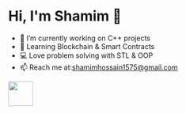 

# Hi, I'm Shamim 👋
- 🔭 I’m currently working on C++ projects
- 🌱 Learning Blockchain & Smart Contracts
- 💻 Love problem solving with STL & OOP
- 📫 Reach me at:shamimhossain1575@gmail.com

<img src="https://media.giphy.com/media/hvRJCLFzcasrR4ia7z/giphy.gif" width="50"/>

<!--
**Shamim756/Shamim756** is a ✨ _special_ ✨ repository because its `README.md` (this file) appears on your GitHub profile.

Here are some ideas to get you started:

- 🔭 I’m currently working on ...
- 🌱 I’m currently learning ...
- 👯 I’m looking to collaborate on ...
- 🤔 I’m looking for help with ...
- 💬 Ask me about ...
- 📫 How to reach me: ...
- 😄 Pronouns: ...
- ⚡ Fun fact: ...
-->
